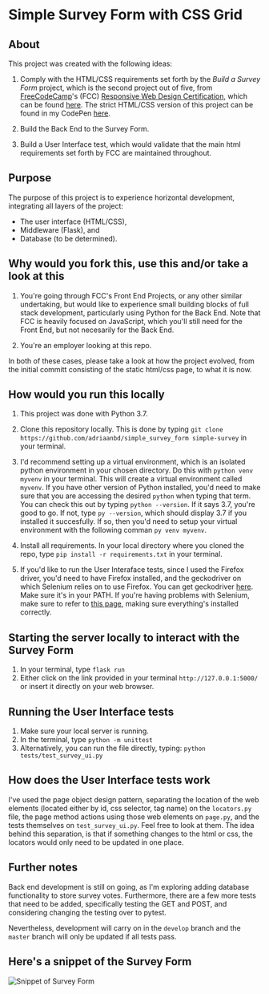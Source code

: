 # Simple Survey Form with CSS Grid

## About

This project was created with the following ideas:

1. Comply with the HTML/CSS requirements set forth by the *Build a
   Survey Form* project, which is the second project out of five, from
   [FreeCodeCamp](https://www.freecodecamp.org/)'s (FCC) [Responsive Web Design
   Certification](https://learn.freecodecamp.org/responsive-web-design/responsive-web-design-projects),
   which can be found
   [here](https://learn.freecodecamp.org/responsive-web-design/responsive-web-design-projects/build-a-survey-form/).
   The strict HTML/CSS version of this project can be found in my CodePen [here](https://codepen.io/adriaanbd/full/pQRqrq/).

2. Build the Back End to the Survey Form.

3. Build a User Interface test, which would validate that the main html requirements
   set forth by FCC are maintained throughout.

## Purpose

The purpose of this project is to experience horizontal development, integrating all layers of the
project:

* The user interface (HTML/CSS),
* Middleware (Flask), and
* Database (to be determined).

## Why would you fork this, use this and/or take a look at this

1. You're going through FCC's Front End Projects, or any other similar
   undertaking, but would like to experience small building blocks of full
   stack development, particularly using Python for the Back End. Note that FCC
   is heavily focused on JavaScript, which you'll still need for the Front End,
   but not necesarily for the Back End.

2. You're an employer looking at this repo.

In both of these cases, please take a look at how the project evolved, from the
initial committ consisting of the static html/css page, to what it is now.

## How would you run this locally

1. This project was done with Python 3.7.

2. Clone this repository locally. This is done by typing `git clone
   https://github.com/adriaanbd/simple_survey_form simple-survey` in your terminal.

3. I'd recommend setting up a virtual environment, which is an isolated python
   environment in your chosen directory. Do this with `python venv myvenv` in
   your terminal. This will create a virtual environment called `myvenv`. If
   you have other version of Python installed, you'd need to make sure that you
   are accessing the desired `python` when typing that term. You can check this
   out by typing `python --version`. If it says 3.7, you're good to go. If not,
   type `py --version`, which should display 3.7 if you installed it
   succesfully. If so, then you'd need to setup your virtual environment with
   the following comman `py venv myvenv`.

4. Install all requirements. In your local directory where you cloned the repo,
   type `pip install -r requirements.txt` in your terminal.

5. If you'd like to run the User Interaface tests, since I used the Firefox
   driver, you'd need to have Firefox installed, and the geckodriver on which
   Selenium relies on to use Firefox. You can get geckodriver
   [here](https://github.com/mozilla/geckodriver/releases). Make sure it's in
   your PATH. If you're having problems with Selenium, make sure to refer to [this
   page](https://selenium-python.readthedocs.io/installation.html), making sure
   everything's installed correctly.

## Starting the server locally to interact with the Survey Form

1. In your terminal, type `flask run`
2. Either click on the link provided in your terminal `http://127.0.0.1:5000/`
   or insert it directly on your web browser.

## Running the User Interface tests

1. Make sure your local server is running.
2. In the terminal, type `python -m unittest`
3. Alternatively, you can run the file directly, typing: `python tests/test_survey_ui.py`

## How does the User Interface tests work

I've used the page object design pattern, separating the location of the web
elements (located either by id, css selector, tag name) on the `locators.py`
file, the page method actions using those web elements on `page.py`, and the
tests themselves on `test_survey_ui.py`. Feel
free to look at them. The idea behind this separation, is that if something
changes to the html or css, the locators would only need to be updated in one
place.

## Further notes

Back end development is still on going, as I'm exploring adding database
functionality to store survey votes. Furthermore, there are a few more tests
that need to be added, specifically testing the GET and POST, and considering changing
the testing over to pytest.

Nevertheless, development will carry on in the `develop` branch and the
`master` branch will only be updated if all tests pass.

## Here's a snippet of the Survey Form

![Snippet of Survey Form](https://github.com/adriaanbd/simple_survey_form/blob/master/resources/survey_form.PNG "Snippet of Survey Form")
